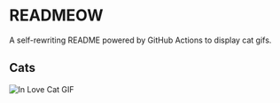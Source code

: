 # READMEOW

A self-rewriting README powered by GitHub Actions to display cat gifs.

## Cats

![In Love Cat GIF](https://media0.giphy.com/media/MDJ9IbxxvDUQM/200.gif?cid=9acd02da5z1d0jizzrqcsw63s8bt02met5bfrvctmp9k1ffh&ep=v1_gifs_search&rid=200.gif&ct=g)
